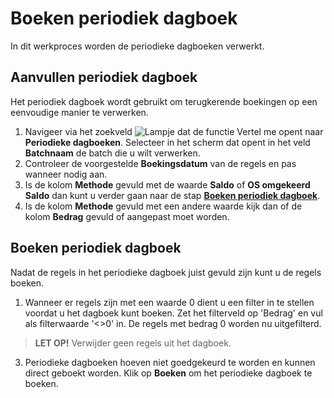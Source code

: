 # Boeken periodiek dagboek

In dit werkproces worden de periodieke dagboeken verwerkt.

## Aanvullen periodiek dagboek

Het periodiek dagboek wordt gebruikt om terugkerende boekingen op een eenvoudige manier te verwerken. 

1. Navigeer via het zoekveld ![Lampje dat de functie Vertel me opent](https://docs.microsoft.com/nl-NL/dynamics365/business-central/media/ui-search/search_small.png "Vertel me wat u wilt doen") naar **Periodieke dagboeken**. Selecteer in het scherm dat opent in het veld **Batchnaam** de batch die u wilt verwerken. 
2. Controleer de voorgestelde **Boekingsdatum** van de regels en pas wanneer nodig aan. 
3. Is de kolom **Methode** gevuld met de waarde **Saldo** of **OS omgekeerd Saldo** dan kunt u verder gaan naar de stap **[Boeken periodiek dagboek](#boeken-periodiek-dagboek)**.
4. Is de kolom **Methode** gevuld met een andere waarde kijk dan of de kolom **Bedrag** gevuld of aangepast moet worden. 

## Boeken periodiek dagboek

Nadat de regels in het periodieke dagboek juist gevuld zijn kunt u de regels boeken. 

1. Wanneer er regels zijn met een waarde 0 dient u een filter in te stellen voordat u het dagboek kunt boeken. Zet het filterveld op 'Bedrag' en vul als filterwaarde '<>0' in. De regels met bedrag 0 worden nu uitgefilterd. 

> **LET OP!** Verwijder geen regels uit het dagboek. 

3. Periodieke dagboeken hoeven niet goedgekeurd te worden en kunnen direct geboekt worden. Klik op **Boeken** om het periodieke dagboek te boeken. 
<!--stackedit_data:
eyJoaXN0b3J5IjpbLTcwMjIwMjMyM119
-->